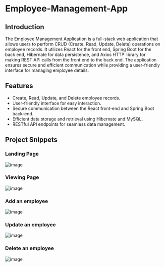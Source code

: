 # Employee-Management-App

## Introduction
The Employee Management Application is a full-stack web application that allows users to perform CRUD (Create, Read, Update, Delete) operations on employee records. It utilizes React for the front end, Spring Boot for the back end, Hibernate for data persistence, and Axios HTTP library for making REST API calls from the front end to the back end. The application ensures secure and efficient communication while providing a user-friendly interface for managing employee details.

## Features
- Create, Read, Update, and Delete employee records.
- User-friendly interface for easy interaction.
- Secure communication between the React front-end and Spring Boot back-end.
- Efficient data storage and retrieval using Hibernate and MySQL.
- RESTful API endpoints for seamless data management.

## Project Snippets
### Landing Page
![image](https://github.com/ishita0901/Employee-Management-App/assets/85539833/c47b363b-9626-404f-a909-90c2b15f77e2)

### Viewing Page
![image](https://github.com/ishita0901/Employee-Management-App/assets/85539833/b8114c40-c39d-441e-bb7a-54c562d52e90)

### Add an employee
![image](https://github.com/ishita0901/Employee-Management-App/assets/85539833/499356ca-4bc6-4ab6-9e9b-e071e708cfc3)

### Update an employee
![image](https://github.com/ishita0901/Employee-Management-App/assets/85539833/0d2e03b3-3255-4768-aa1d-cec39045a3a6)

### Delete an employee
![image](https://github.com/ishita0901/Employee-Management-App/assets/85539833/2e63f7b5-b3cd-4593-bdb5-f583511ac031)


